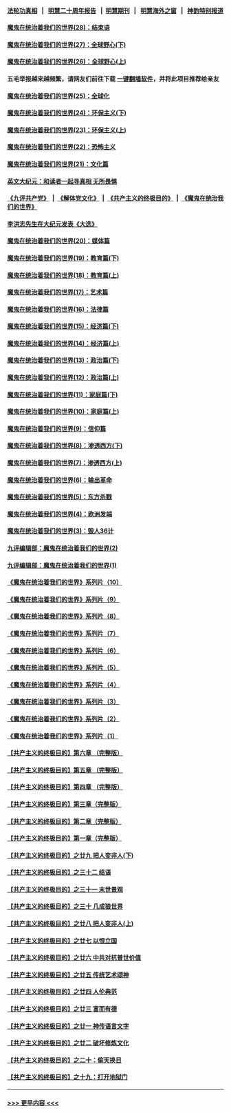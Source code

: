 #### [法轮功真相](https://github.com/gfw-breaker/truth/blob/master/README.md?t=0) &nbsp;&nbsp;|&nbsp;&nbsp; [明慧二十周年报告](https://github.com/gfw-breaker/mh-reports/blob/master/README.md?t=0) &nbsp;&nbsp;|&nbsp;&nbsp;[明慧期刊](https://github.com/gfw-breaker/mh-qikan) &nbsp;&nbsp;|&nbsp;&nbsp; [明慧海外之窗](https://github.com/gfw-breaker/mh-news/blob/master/README.md?t=0) &nbsp;&nbsp;|&nbsp;&nbsp; [神韵特别报道](https://github.com/gfw-breaker/mh-news/blob/master/shenyun.md?t=0)
#### [魔鬼在统治着我们的世界(28)：结束语](../pages/nsc422/n10936246.md?t=06191901) 
#### [魔鬼在统治着我们的世界(27)：全球野心(下)](../pages/nsc422/n10928319.md?t=06191901) 
#### [魔鬼在统治着我们的世界(26)：全球野心(上)](../pages/nsc422/n10900318.md?t=06191901) 
#### 五毛举报越来越频繁，请网友们前往下载 [一键翻墙软件](https://github.com/gfw-breaker/ssr-accounts)，并将此项目推荐给亲友
#### [魔鬼在统治着我们的世界(25)：全球化](../pages/nsc422/n10788205.md?t=06191901) 
#### [魔鬼在统治着我们的世界(24)：环保主义(下)](../pages/nsc422/n10695307.md?t=06191901) 
#### [魔鬼在统治着我们的世界(23)：环保主义(上)](../pages/nsc422/n10688613.md?t=06191901) 
#### [魔鬼在统治着我们的世界(22)：恐怖主义](../pages/nsc422/n10614727.md?t=06191901) 
#### [魔鬼在统治着我们的世界(21)：文化篇](../pages/nsc422/n10597706.md?t=06191901) 
#### [英文大纪元：和读者一起寻真相 无所畏惧](../pages/nsc422/n12542027.md?t=06191901) 
#### [《九评共产党》](https://github.com/begood0513/9ping.md/blob/master/README.md) &nbsp;|&nbsp; [《解体党文化》](../../../../jtdwh.md/blob/master/README.md)  &nbsp;|&nbsp; [《共产主义的终极目的》](../../../../gczydzjmd.md/blob/master/README.md) &nbsp;|&nbsp; [《魔鬼在统治我们的世界》](../../../../mgztzwmdsj.md/blob/master/README.md) 
#### [李洪志先生在大纪元发表《大选》](../pages/nsc422/n12534746.md?t=06191901) 
#### [魔鬼在统治着我们的世界(20)：媒体篇](../pages/nsc422/n10586579.md?t=06191901) 
#### [魔鬼在统治着我们的世界(19)：教育篇(下)](../pages/nsc422/n10564808.md?t=06191901) 
#### [魔鬼在统治着我们的世界(18)：教育篇(上)](../pages/nsc422/n10526970.md?t=06191901) 
#### [魔鬼在统治着我们的世界(17)：艺术篇](../pages/nsc422/n10499093.md?t=06191901) 
#### [魔鬼在统治着我们的世界(16)：法律篇](../pages/nsc422/n10485969.md?t=06191901) 
#### [魔鬼在统治着我们的世界(15)：经济篇(下)](../pages/nsc422/n10469975.md?t=06191901) 
#### [魔鬼在统治着我们的世界(14)：经济篇(上)](../pages/nsc422/n10457370.md?t=06191901) 
#### [魔鬼在统治着我们的世界(13)：政治篇(下)](../pages/nsc422/n10448270.md?t=06191901) 
#### [魔鬼在统治着我们的世界(12)：政治篇(上)](../pages/nsc422/n10444576.md?t=06191901) 
#### [魔鬼在统治着我们的世界(11)：家庭篇(下)](../pages/nsc422/n10440961.md?t=06191901) 
#### [魔鬼在统治着我们的世界(10)：家庭篇(上)](../pages/nsc422/n10435448.md?t=06191901) 
#### [魔鬼在统治着我们的世界(9)：信仰篇](../pages/nsc422/n10432159.md?t=06191901) 
#### [魔鬼在统治着我们的世界(8)：渗透西方(下)](../pages/nsc422/n10429603.md?t=06191901) 
#### [魔鬼在统治着我们的世界(7)：渗透西方(上)](../pages/nsc422/n10426013.md?t=06191901) 
#### [魔鬼在统治着我们的世界(6)：输出革命](../pages/nsc422/n10421536.md?t=06191901) 
#### [魔鬼在统治着我们的世界(5)：东方杀戮](../pages/nsc422/n10417707.md?t=06191901) 
#### [魔鬼在统治着我们的世界(4)：欧洲发端](../pages/nsc422/n10414890.md?t=06191901) 
#### [魔鬼在统治着我们的世界(3)：毁人36计](../pages/nsc422/n10411583.md?t=06191901) 
#### [九评编辑部：魔鬼在统治着我们的世界(2)](../pages/nsc422/n10410036.md?t=06191901) 
#### [九评编辑部：魔鬼在统治着我们的世界(1)](../pages/nsc422/n10406825.md?t=06191901) 
#### [《魔鬼在统治着我们的世界》系列片（10）](../pages/nsc422/n12292670.md?t=06191901) 
#### [《魔鬼在统治着我们的世界》系列片（9）](../pages/nsc422/n12290859.md?t=06191901) 
#### [《魔鬼在统治着我们的世界》系列片（8）](../pages/nsc422/n12287445.md?t=06191901) 
#### [《魔鬼在统治着我们的世界》系列片（7）](../pages/nsc422/n12283425.md?t=06191901) 
#### [《魔鬼在统治着我们的世界》系列片（6）](../pages/nsc422/n12282314.md?t=06191901) 
#### [《魔鬼在统治着我们的世界》系列片（5）](../pages/nsc422/n12281419.md?t=06191901) 
#### [《魔鬼在统治着我们的世界》系列片（4）](../pages/nsc422/n12274024.md?t=06191901) 
#### [《魔鬼在统治着我们的世界》系列片（3）](../pages/nsc422/n12271322.md?t=06191901) 
#### [《魔鬼在统治着我们的世界》系列片（2）](../pages/nsc422/n12269049.md?t=06191901) 
#### [《魔鬼在统治着我们的世界》系列片（1）](../pages/nsc422/n12267575.md?t=06191901) 
#### [【共产主义的终极目的】第六章 （完整版）](../pages/nsc422/n11428913.md?t=06191901) 
#### [【共产主义的终极目的】第五章 （完整版）](../pages/nsc422/n11428912.md?t=06191901) 
#### [【共产主义的终极目的】第四章 （完整版）](../pages/nsc422/n11428907.md?t=06191901) 
#### [【共产主义的终极目的】第三章（完整版）](../pages/nsc422/n11428848.md?t=06191901) 
#### [【共产主义的终极目的】第二章（完整版）](../pages/nsc422/n11428831.md?t=06191901) 
#### [【共产主义的终极目的】第一章（完整版）](../pages/nsc422/n11417651.md?t=06191901) 
#### [【共产主义的终极目的】之廿九 把人变非人(下)](../pages/nsc422/n11344140.md?t=06191901) 
#### [【共产主义的终极目的】之三十二 结语](../pages/nsc422/n11360535.md?t=06191901) 
#### [【共产主义的终极目的】之三十一 末世景观](../pages/nsc422/n11351129.md?t=06191901) 
#### [【共产主义的终极目的】之三十 几成狼世界](../pages/nsc422/n11348280.md?t=06191901) 
#### [【共产主义的终极目的】之廿八 把人变非人(上)](../pages/nsc422/n11340492.md?t=06191901) 
#### [【共产主义的终极目的】之廿七 以恨立国](../pages/nsc422/n11336944.md?t=06191901) 
#### [【共产主义的终极目的】之廿六 中共对抗普世价值](../pages/nsc422/n11324785.md?t=06191901) 
#### [【共产主义的终极目的】之廿五 传统艺术颂神](../pages/nsc422/n11296396.md?t=06191901) 
#### [【共产主义的终极目的】之廿四 人伦典范](../pages/nsc422/n11296397.md?t=06191901) 
#### [【共产主义的终极目的】之廿三 富而有德](../pages/nsc422/n11283598.md?t=06191901) 
#### [【共产主义的终极目的】之廿一 神传语言文字](../pages/nsc422/n11263265.md?t=06191901) 
#### [【共产主义的终极目的】之廿二 破坏修炼文化](../pages/nsc422/n11245728.md?t=06191901) 
#### [【共产主义的终极目的】之二十：偷天换日](../pages/nsc422/n11238846.md?t=06191901) 
#### [【共产主义的终极目的】之十九：打开地狱门](../pages/nsc422/n11206376.md?t=06191901) 

----
#### [ >>> 更早内容 <<< ](../indexes/nsc422-earlier.md)
